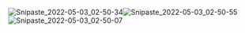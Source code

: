 ![Snipaste_2022-05-03_02-50-34](C:\Users\Adrenaline444\Desktop\web\vue_2\vue2xiangmu\src\assets\img\Snipaste_2022-05-03_02-50-34.png)![Snipaste_2022-05-03_02-50-55](C:\Users\Adrenaline444\Desktop\web\vue_2\vue2xiangmu\src\assets\img\Snipaste_2022-05-03_02-50-55.png)![Snipaste_2022-05-03_02-50-07](C:\Users\Adrenaline444\Desktop\web\vue_2\vue2xiangmu\src\assets\img\Snipaste_2022-05-03_02-50-07.png)